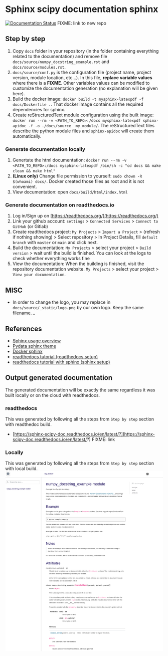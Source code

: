 # Sphinx scipy documentation sphinx

[![Documentation Status](https://readthedocs.org/projects/sphinx-scipy-doc/badge/?version=latest)](https://sphinx-scipy-doc.readthedocs.io/en/latest/?badge=latest)
FIXME: link to new repo

## Step by step


1. Copy `docs` folder in your repository (in the folder containing everything related to the documentation) and remove file `docs/source/numpy_docstring_example.rst` and `docs/source/modules.rst`.
2. `docs/source/conf.py` is the configuration file (project name, project version, module location, etc...). In this file, **replace variable values** where there is a **FIXME**. Other variables values can be modified to customize the documentation generation (no explanation will be given here).
3. Build the docker image: `docker build -t mysphinx-latexpdf -f docs/Dockerfile .`. That docker image contains all the required dependencies for sphinx.
4. Create reStructuredText module configuration using the built image: `docker run --rm -v <PATH_TO_REPO>:/docs mysphinx-latexpdf sphinx-apidoc -f -o ./docs/source  my_module/`. The reStructuredText files describe the python module files and `sphinx-apidoc` will create them automatically.

### Generate documentation locally

1. Genertate the html documentation: `docker run --rm -v  <PATH_TO_REPO>:/docs mysphinx-latexpdf /bin/sh -c "cd docs && make clean && make html"`
2. **(Linux only)** Change file permission to yourself: `sudo chown -R $(whoami) docs/`. Docker created those files as root and it is not convenient.
3. View documentation: open `docs/build/html/index.html`

### Generate documentation on readthedocs.io

1. Log in/Sign up on [https://readthedocs.org/](https://readthedocs.org/)
2. Link your github account: `settings` > `Connected Services` > `Connect to GitHub` (or Gitlab)
3. Create readthedocs project: `My Projects` > `Import a Project`  > (refresh if nothing showing) > Select repository > In Project Details, fill `default branch` with `master` or `main` and click next.
4. Build the documentation: `My Projects` > select your project > `Build version` > wait until the build is finished. You can look at the logs to check whether everything works fine
5. View the documentation: When the building is finished, visit the repository documentation website. `My Projects` > select your project > `View your documentation`.

## MISC

* In order to change the logo, you may replace in `docs/source/_static/logo.png` by our own logo. Keep the same filename.
_
## References

* [Sphinx usage overview](https://shunsvineyard.info/2019/09/19/use-sphinx-for-python-documentation/)
* [Pydata sphinx theme](https://pydata-sphinx-theme.readthedocs.io/en/latest/user_guide/configuring.html)
* [Docker sphinx](https://github.com/plaindocs/docker-sphinx)
* [readthedocs tutorial (readthedocs setup)](https://sphinx-rtd-tutorial.readthedocs.io/en/latest/read-the-docs.html)
* [readthedocs tutorial with sphinx (sphinx setup)](https://samnicholls.net/2016/06/15/how-to-sphinx-readthedocs/)

## Output generated documentation

The generated documentation will be exactly the same regardless it was built locally or on the cloud with readthedocs.

### readthedocs

This was generated by following all the steps from `Step by step` section with readthedoc build.
* [https://sphinx-scipy-doc.readthedocs.io/en/latest/?](https://sphinx-scipy-doc.readthedocs.io/en/latest/?)
FIXME: link

### Locally

This was generated by following all the steps from `Step by step` section with local build.
![](generated_doc.png)
